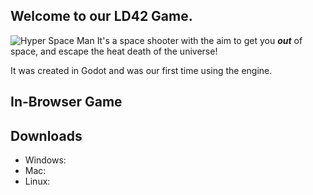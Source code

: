 ## Welcome to our LD42 Game.

![Hyper Space Man](https://github.com/leboys/HyperSpaceMan/blob/master/titleimage.png)
It's a space shooter with the aim to get you _**out**_ of space, and escape the heat death of the universe!

It was created in Godot and was our first time using the engine.

## In-Browser Game

## Downloads
- Windows:
- Mac:
- Linux: 
